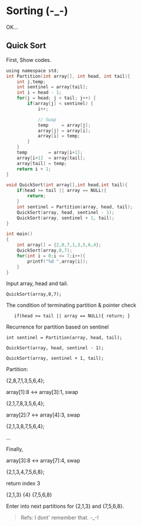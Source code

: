 # Sorting (-_-)

OK...

## Quick Sort

First, Show codes.
```C
using namespace std;
int Partition(int array[], int head, int tail){
    int j,temp;
    int sentinel = array[tail];
    int i = head - 1;
    for(j = head; j < tail; j++) {
        if(array[j] < sentinel) {
            i++;

            // Swap
            temp     = array[j];
            array[j] = array[i];
            array[i] = temp;
        }
    }
    temp        = array[i+1];
    array[i+1]  = array[tail];
    array[tail] = temp;
    return i + 1;
}

void QuickSort(int array[],int head,int tail){
    if(head >= tail || array == NULL){
        return;
    }
    int sentinel = Partition(array, head, tail);
    QuickSort(array, head, sentinel - 1);
    QuickSort(array, sentinel + 1, tail);
}

int main()
{
    int array[] = {2,8,7,1,3,5,6,4};
    QuickSort(array,0,7);
    for(int i = 0;i <= 7;i++){
        printf("%d ",array[i]);
    }
}
```

Input array, head and tail.

`QuickSort(array,0,7);`

The condition of terminating partition & pointer check

`    if(head >= tail || array == NULL){
        return;
    }
`

Recurrence for partition based on sentinel

`int sentinel = Partition(array, head, tail);`

`QuickSort(array, head, sentinel - 1);`

`QuickSort(array, sentinel + 1, tail);`


Partition:

{2,8,7,1,3,5,6,4};

array[1]:8 <-> array[3]:1, swap

{2,1,7,8,3,5,6,4};

array[2]:7 <-> array[4]:3, swap

{2,1,3,8,7,5,6,4};

...

Finally,

array[3]:8 <-> array[7]:4, swap

{2,1,3,4,7,5,6,8};

return index 3

{2,1,3} {4} {7,5,6,8}

Enter into next partitions for {2,1,3} and {7,5,6,8}.

> Refs: I dont' remember that. -_-!
